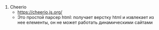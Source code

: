 1. Cheerio
	- https://cheerio.js.org/
	- Это простой парсер html: получает верстку html и извлекает из нее елементы, он не может работать динамическими сайтами